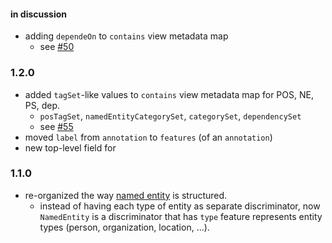 #### in discussion 

* adding `dependeOn` to `contains` view metadata map
    * see [#50](https://github.com/lapps/vocabulary-pages/issues/50)

### 1.2.0 

* added `tagSet`-like values to `contains` view metadata map for POS, NE, PS, dep.
    * `posTagSet`, `namedEntityCategorySet`, `categorySet`, `dependencySet`
    * see [#55](https://github.com/lapps/vocabulary-pages/issues/55)
* moved `label` from `annotation` to `features` (of an `annotation`)
* new top-level field for 

### 1.1.0 

* re-organized the way [named entity](http://vocab.lappsgrid.org/NamedEntity.html) is structured. 
    * instead of having each type of entity as separate discriminator, now `NamedEntity` is a discriminator that has `type` feature represents entity types (person, organization, location, ...).
